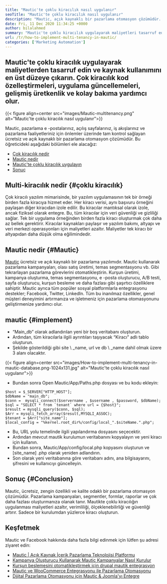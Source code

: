 ```yaml
---
title: "Mautic'te çoklu kiracılık nasıl uygulanır" 
seoTitle: "Mautic'te çoklu kiracılık nasıl uygulanır" 
description: "Mautic, açık kaynaklı bir pazarlama otomasyon çözümüdür. Mautikte çoklu kiracılığın uygulanması maliyetleri azaltır, verimliliği ve güvenliği artırır." 
date: Fri, 11 Dec 2020 11:34:25 +0000
author: bilalahmed
summary: "Mautic'te çoklu kiracılık uygulayarak maliyetleri tasarruf edin ve kaynak kullanımını en üst düzeye çıkarın. Çok kiracılık kod özelleştirmeleri, uygulama güncellemeleri, gelişmiş üretkenlik ve kolay bakıma yardımcı olur." 
url: /tr/how-to-implement-multi-tenancy-in-mautic/
categories: ['Marketing Automation']
---
```


## Mautic'te çoklu kiracılık uygulayarak maliyetlerden tasarruf edin ve kaynak kullanımını en üst düzeye çıkarın. Çok kiracılık kod özelleştirmeleri, uygulama güncellemeleri, gelişmiş üretkenlik ve kolay bakıma yardımcı olur.

{{< figure align=center src="images/Mautic-multitenancy.png" alt="Mautic'te çoklu kiracılık nasıl uygulanır">}}

Mautic, pazarlama e -postalarınız, açılış sayfalarınız, iş akışlarınız ve pazarlama faaliyetleriniz için önlemler üzerinde tam kontrol sağlayan ücretsiz ve açık kaynaklı bir pazarlama otomasyon çözümüdür. Bu öğreticideki aşağıdaki bölümleri ele alacağız:
  * [Çok kiracılık nedir][1]
  * [Mautic nedir][2]
  * [Mautic'te çoklu kiracılık uygulayın][3]
  * [Sonuç][4]

## Multi-kiracılık nedir   {#çoklu kiracılık}
Çok kiracılı yazılım mimarisinde, bir yazılım uygulamasının tek bir örneği birden fazla kiracıya hizmet eder. Her kiracı verisi, aynı başvuru örneğini paylaşan diğer kiracıdan izole edilir. Bu kiracılar mantıksal olarak izole, ancak fiziksel olarak entegre. Bu, tüm kiracılar için veri güvenliği ve gizliliği sağlar. Tek bir uygulama örneğinden birden fazla kiracı oluşturmak çok daha az bellek gerektirir. Kiracılar kaynakları paylaşır ve yazılım bakımı, altyapı ve veri merkezi operasyonları için maliyetleri azaltır. Maliyetler tek kiracı bir altyapıdan daha düşük olma eğilimindedir.

## Mautic nedir   {#Mautic}
[Mautic][5] ücretsiz ve açık kaynaklı bir pazarlama yazılımıdır. Mautic kullanarak pazarlama kampanyaları, olası satış üretimi, temas segmentasyonu vb. Gibi tekrarlayan pazarlama görevlerini otomatikleştirin. Kurşun üretimi, kampanya oluşturma, temas segmentasyonu, e -posta oluşturucu, A/B testi, sayfa oluşturucu, kurşun besleme ve daha fazlası gibi şaşırtıcı özelliklere sahiptir. Mautic ayrıca tüm popüler sosyal platformlarla entegrasyonu destekler; Facebook, Twitter, LinkedIn. Tüm bu inanılmaz özellikler, genel müşteri deneyimini artırmanıza ve işletmeniz için pazarlama otomasyonunu geliştirmenize yardımcı olur.

## mautic   {#implement}
  * “Main_db” olarak adlandırılan yeni bir boş veritabanı oluşturun.
  * Ardından, tüm kiracılarla ilgili ayrıntıları taşıyacak “Kiracı” adlı tablo oluşturun.
  * Şekilde gösterildiği gibi site \ _name, url ve db \ _name dahil olmak üzere 3 alanı olacaktır.

{{< figure align=center src="images/How-to-implement-multi-tenancy-in-mautic-database.png-1024x131.jpg" alt="Mautic'te çoklu kiracılık nasıl uygulanır">}}

  * Bundan sonra Open Mautic/App/Paths.php dosyası ve bu kodu ekleyin:
```
$host = $_SERVER["HTTP_HOST"];
$dbName = "main_db";
$conn =  mysqli_connect($servername , $username , $password, $dbName);
$sql = "SELECT * from `tenant` where url = {$host}";
$result = mysqli_query($conn, $sql);
$Arr = mysqli_fetch_array($result,MYSQLI_ASSOC);
$tenant = $Arr["site_name"];
$local_config = "%kernel.root_dir%/config/local_".$siteName.".php";
```
  * Bu, URL yolu temelinde ilgili yapılandırma dosyasını seçecektir.
  * Ardından mevcut mautik kurulumun veritabanını kopyalayın ve yeni kiracı için kullanın.
  * Bundan sonra, Mautic/App/config/local.php kopyasını oluşturun ve [site_name] .php olarak yeniden adlandırın.
  * Son olarak yeni veritabanına göre veritabanı adını, ana bilgisayarını, şifresini ve kullanıcıyı güncelleyin.

## Sonuç   {#Conclusion}
Mautic, ücretsiz, zengin özellikli ve kalite odaklı bir pazarlama otomasyon çözümüdür. Pazarlama kampanyaları, segmentler, formlar, raporlar ve çok daha fazlası oluşturmanıza olanak tanır. Mautikte çoklu kiracılığın uygulanması maliyetleri azaltır, verimliliği, ölçeklenebilirliği ve güvenliği artırır. Sadece bir kurulumdan yüzlerce kiracı oluşturun.

## Keşfetmek
Mautic ve Facebook hakkında daha fazla bilgi edinmek için lütfen şu adresi ziyaret edin:
  * [Mautic | Açık Kaynak İçerik Pazarlama Teknolojisi Platformu][5]
  * [Kampanya Oluşturucu Kullanarak Mautic Kampanyalar Nasıl Kurulur][6]
  * [Kurşun beslemesini otomatikleştirmek için drupal mautik entegrasyon][7]
  * [Mautic ve WooCommerce Entegrasyonu ile Pazarlama Otomasyonu][8]
  * [Dijital Pazarlama Otomasyonu için Mautic & Joomla'yı Entegre][9]

  
[1]: #multi-tenancy
[2]: #mautic
[3]: #implement
[4]: #conclusion
[5]: https://products.containerize.com/marketing-automation/mautic
[6]: https://blog.containerize.com/marketing-automation/how-to-setup-marketing-campaigns-using-mautic-campaign-builder/
[7]: https://blog.containerize.com/content-management/drupal-tutorial-automate-lead-growth-with-drupal-mautic/
[8]: https://blog.containerize.com/blogging/marketing-automation-using-mautic-and-wordpress-woocommerce/
[9]: https://blog.containerize.com/content-management/integrate-mautic-with-joomla-for-marketing-automation/
